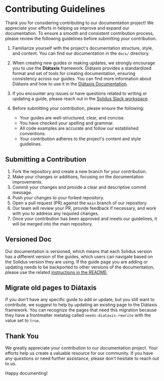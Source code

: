 # Contributing Guidelines

Thank you for considering contributing to our documentation project! We appreciate
your efforts in helping us improve and expand our documentation. To ensure a smooth
and consistent contribution process, please review the following guidelines before
submitting your contribution.

1. Familiarize yourself with the project's documentation structure, style, and content.
You can find our documentation in the `docs/` directory.

2. When creating new guides or making updates, we strongly encourage you to use the
**Diátaxis** framework. Diátaxis provides a standardized format and set of tools for
creating documentation, ensuring consistency across our guides. You can find more
information about Diátaxis and how to use it in the [Diátaxis Documentation](https://diataxis.fr/).

3. If you encounter any issues or have questions related to writing or updating a guide, please
reach out in the [Solidus Slack workspace](http://slack.solidus.io/).

4. Before submitting your contribution, please ensure the following:

   - Your guides are well-structured, clear, and concise.
   - You have checked your spelling and grammar.
   - All code examples are accurate and follow our established conventions.
   - Your contribution adheres to the project's content and style guidelines.

## Submitting a Contribution

1. Fork the repository and create a new branch for your contribution.
2. Make your changes or additions, focusing on the documentation improvements.
3. Commit your changes and provide a clear and descriptive commit message.
4. Push your changes to your forked repository.
5. Open a pull request (PR) against the `main` branch of our repository.
6. Our team will review your PR, provide feedback if necessary, and work with you to address any required changes.
7. Once your contribution has been approved and meets our guidelines, it will be merged into the main repository.

## Versioned Doc

Our documentation is versioned, which means that each Solidus version has a different version of the guides, which users can navigate based on the Solidus version they are using. If the guide page you are adding or updating needs to be backported to other versions of the documentation, please use the related [instructions in the README](https://github.com/solidusio/edgeguides#versions).

## Migrate old pages to Diátaxis

If you don't have any specific guide to add or update, but you still want to contribute, we suggest to help by
updating an existing page to the Diátaxis framework. You can recognize the pages that need this migration because they have a frontmatter metatag called `needs-diataxis-rewrite` with the value set to `true`.

## Thank You

We greatly appreciate your contribution to our documentation project. Your efforts help us create a valuable
resource for our community. If you have any questions or need further assistance, please don't hesitate to
reach out to us.

Happy documenting!
